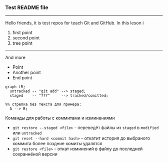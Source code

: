 ### Test README file
---
Hello friends, it is test repos for teach Git and GitHub. In this leson i
1. first point
2. second point
3. tree point

---

And more 

- Point
- Another point
- End point

```mermaid
graph LR;
  untracked -- "git add" --> staged;
  staged    -- "???"     --> tracked/comitted;

%% стрелка без текста для примера: 
  A --> B;
``` 

Команды для работы с коммитами и изминениями

- `git restore --staged <file>` - переведёт файлы из `staged` в `modified` или `untracked`
- `git reset --hard <commit hash>` - откатит история до выбраного коммита более поздние комиты удалятся
- `git restore <file>` - откат изминений в файлу до последней сохраннёной версии
